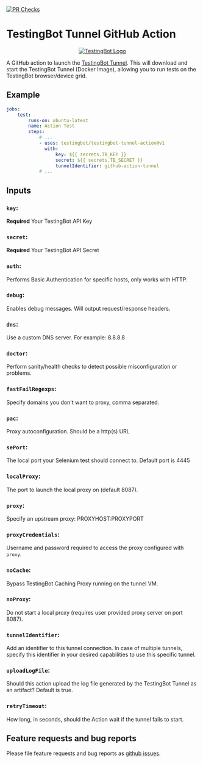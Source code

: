 [![PR Checks](https://github.com/testingbot/testingbot-tunnel-action/actions/workflows/main.yml/badge.svg)](https://github.com/testingbot/testingbot-tunnel-action/actions/workflows/main.yml)

# TestingBot Tunnel GitHub Action

<p align="center">
  <a href="https://testingbot.com"><img alt="TestingBot Logo" src="https://testingbot.com/assets/about.png"></a>
</p>

A GitHub action to launch the [TestingBot Tunnel](https://testingbot.com/support/other/tunnel).
This will download and start the TestingBot Tunnel (Docker Image), allowing you to run tests on the TestingBot browser/device grid.

## Example

```yaml
jobs:
    test:
        runs-on: ubuntu-latest
        name: Action Test
        steps:
            # ...
            - uses: testingbot/testingbot-tunnel-action@v1
              with:
                  key: ${{ secrets.TB_KEY }}
                  secret: ${{ secrets.TB_SECRET }}
                  tunnelIdentifier: github-action-tunnel
            # ...
```

## Inputs

### `key`:

**Required** Your TestingBot API Key

### `secret`:

**Required** Your TestingBot API Secret

### `auth`:

Performs Basic Authentication for specific hosts, only works with HTTP.

### `debug`:

Enables debug messages. Will output request/response headers.

### `dns`:

Use a custom DNS server. For example: 8.8.8.8

### `doctor`:

Perform sanity/health checks to detect possible misconfiguration or problems.

### `fastFailRegexps`:

Specify domains you don't want to proxy, comma separated.

### `pac`:

Proxy autoconfiguration. Should be a http(s) URL

### `sePort`:

The local port your Selenium test should connect to. Default port is 4445

### `localProxy`:

The port to launch the local proxy on (default 8087).

### `proxy`:

Specify an upstream proxy: PROXYHOST:PROXYPORT

### `proxyCredentials`:

Username and password required to access the proxy configured with `proxy`.

### `noCache`:

Bypass TestingBot Caching Proxy running on the tunnel VM.

### `noProxy`:

Do not start a local proxy (requires user provided proxy server on port 8087).

### `tunnelIdentifier`:

Add an identifier to this tunnel connection.
In case of multiple tunnels, specify this identifier in your desired capabilities to use this specific tunnel.

### `uploadLogFile`:

Should this action upload the log file generated by the TestingBot Tunnel as an artifact?
Default is true.

### `retryTimeout`:

How long, in seconds, should the Action wait if the tunnel fails to start.

## Feature requests and bug reports
Please file feature requests and bug reports as [github issues](https://github.com/testingbot/testingbot-tunnel-action/issues).